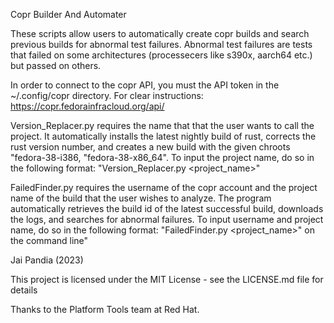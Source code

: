 Copr Builder And Automater

These scripts allow users to automatically create copr builds and search previous builds for abnormal test failures. Abnormal test 
failures are tests that failed on some architectures (processecers like s390x, aarch64 etc.) but passed on others.

In order to connect to the copr API, you must the API token in the ~/.config/copr directory. For clear instructions: https://copr.fedorainfracloud.org/api/

Version_Replacer.py requires the name that that the user wants to call the project. It automatically installs the latest nightly build of rust, corrects the rust version number, and creates a new build with the given chroots "fedora-38-i386, "fedora-38-x86_64". To input the project name, do so in the following format: "Version_Replacer.py <project_name>"

FailedFinder.py requires the username of the copr account and the project name of the build that the user wishes to analyze. The program automatically retrieves the build id of the latest successful build, downloads the logs, and searches for abnormal failures. To input username and project name, do so in the following format: "FailedFinder.py <username> <project_name>" on the command line"


Jai Pandia (2023)

This project is licensed under the MIT License - see the LICENSE.md file for details

Thanks to the Platform Tools team at Red Hat.



